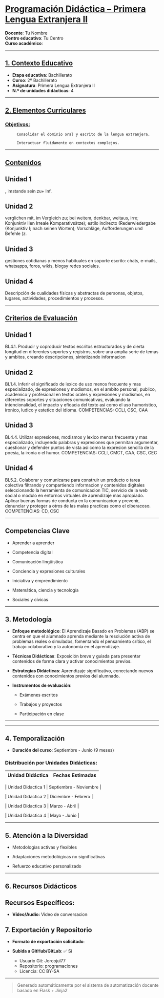 # <u>Programación Didáctica – Primera Lengua Extranjera II</u>

**Docente**: Tu Nombre  
**Centro educativo**: Tu Centro  
**Curso académico**:   

---

## <u>1. Contexto Educativo</u>

- **Etapa educativa**: Bachillerato
- **Curso**: 2º Bachillerato
- **Asignatura**: Primera Lengua Extranjera II
- **N.º de unidades didácticas**: 4

---
## <u>2. Elementos Curriculares</u>

### <u>Objetivos:</u>


  <ul>
    
      Consolidar el dominio oral y escrito de la lengua extranjera.
    
      Interactuar fluidamente en contextos complejos.
    
  </ul>


---

## <u>Contenidos</u>

## Unidad 1
, imstande sein zu+ Inf.

## Unidad 2
verglichen mit, im Vergleich zu; bei weitem, denkbar, weitaus, irre; Konjunktiv IIen Irreale Komparativsätze); estilo indirecto (Rederwiedergabe (Konjunktiv I; nach seinen Worten); Vorschläge, Aufforderungen und Befehle (z.

## Unidad 3
gestiones cotidianas y menos habituales en soporte escrito: chats, e-mails, whatsapps, foros, wikis, blogsy redes sociales.

## Unidad 4
Descripción de cualidades físicas y abstractas de personas, objetos, lugares, actividades, procedimientos y procesos.


---

## <u>Criterios de Evaluación</u>

## Unidad 1
BL4.1. Producir y coproducir textos escritos estructurados y de cierta longitud en diferentes soportes y
registros, sobre una amplia serie de temas y ambitos, creando descripciones, sintetizando informacion

## Unidad 2
BL1.4. Inferir el significado de lexico de uso menos frecuente y mas especializado, de expresiones y
modismos, en el ambito personal, publico, academico y profesional en textos orales y expresiones y
modismos, en diferentes soportes y situaciones comunicativas, evaluando la intencionalidad, el impacto y
eficacia del texto asi como el uso humoristico, ironico, ludico y estetico del idioma.
COMPETENCIAS: CCLI, CSC, CAA

## Unidad 3
BL4.4. Utilizar expresiones, modismos y lexico menos frecuente y mas especializado, incluyendo
palabras y expresiones que permitan argumentar, cuestionar y defender puntos de vista asi como la
expresion sencilla de la poesia, la ironia o el humor.
COMPETENCIAS: CCLI, CMCT, CAA, CSC, CEC

## Unidad 4
BL5.2. Colaborar y comunicarse para construir un producto o tarea colectiva filtrando y compartiendo
informacion y contenidos digitales seleccionando la herramienta de comunicacion TIC, servicio de la web
social o modulo en entornos virtuales de aprendizaje mas apropiado. Aplicar buenas formas de conducta
en la comunicacion y prevenir, denunciar y proteger a otros de las malas practicas como el ciberacoso.
COMPETENCIAS: CD, CSC


---

## Competencias Clave


- Aprender a aprender

- Competencia digital

- Comunicación lingüística

- Conciencia y expresiones culturales

- Iniciativa y emprendimiento

- Matemática, ciencia y tecnología

- Sociales y cívicas



---

## 3. Metodología

- **Enfoque metodológico**: El Aprendizaje Basado en Problemas (ABP) se centra en que el alumnado aprenda mediante la resolución activa de problemas reales o simulados, fomentando el pensamiento crítico, el trabajo colaborativo y la autonomía en el aprendizaje.
- **Técnicas Didácticas**: Exposición breve y guiada para presentar contenidos de forma clara y activar conocimientos previos.
- **Estrategias Didácticas**: Aprendizaje significativo, conectando nuevos contenidos con conocimientos previos del alumnado.
- **Instrumentos de evaluación**:


  - Exámenes escritos

  - Trabajos y proyectos

  - Participación en clase



---
---

## 4. Temporalización

- **Duración del curso**: Septiembre - Junio (9 meses)

### **Distribución por Unidades Didácticas:**


| Unidad Didáctica | Fechas Estimadas |
|------------------|------------------|


| Unidad Didactica 1 | Septiembre - Noviembre |

| Unidad Didactica 2 | Diciembre - Febrero |

| Unidad Didactica 3 | Marzo - Abril |

| Unidad Didactica 4 | Mayo - Junio |



---

## 5. Atención a la Diversidad



* Metodologías activas y flexibles

* Adaptaciones metodológicas no significativas

* Refuerzo educativo personalizado


---

## 6. Recursos Didácticos


## Recursos Específicos:

- **Vídeo/Audio:** Video de conversacion


## 7. Exportación y Repositorio

- **Formato de exportación solicitado**: 
- **Subida a GitHub/GitLab**: ✅ Sí

  - Usuario Git: Jorcojul77
  - Repositorio: programaciones
  - Licencia: CC BY-SA


---

> Generado automáticamente por el sistema de automatización docente basado en Flask + Jinja2